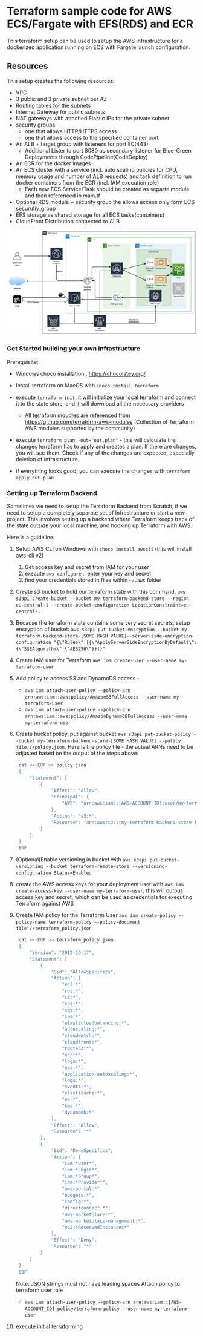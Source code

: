 # Terraform sample code for AWS ECS/Fargate with EFS(RDS) and ECR

This terraform setup can be used to setup the AWS infrastructure
for a dockerized application running on ECS with Fargate launch
configuration.

## Resources

This setup creates the following resources:

- VPC
- 3 public and 3 private subnet per AZ
- Routing tables for the subnets
- Internet Gateway for public subnets
- NAT gateways with attached Elastic IPs for the private subnet
- security groups
  - one that allows HTTP/HTTPS access
  - one that allows access to the specified container port
- An ALB + target group with listeners for port 80(443)
  - Additional Lister to port 8080 as secondary listener for Blue-Green Deployments through CodePipeline(CodeDeploy)
- An ECR for the docker images
- An ECS cluster with a service (incl. auto scaling policies for CPU, memory usage and number of ALB requests)
  and task definition to run docker containers from the ECR (incl. IAM execution role)
   - Each new ECS Service/Task should be created as separte module and then referenced in main.tf
- Optional RDS module + security group the allows access only form ECS securutiy_group
- EFS storage as shared storage for all ECS tasks(containers)
- CloudFront Distribution connected to ALB

![Architecture Diagram](/images/architecture-diagram.png)

### Get Started building your own infrastructure
Prerequisite:
 - Windows choco installation : https://chocolatey.org/

- Install terraform on MacOS with `choco install terraform`
- execute `terraform init`, it will initialize your local terraform and connect it to the state store, and it will download all the necessary providers
  - All terraform moudles are referenced from https://github.com/terraform-aws-modules (Collection of Terraform AWS modules supported by the community)

- execute `terraform plan -out="out.plan"` - this will calculate the changes terraform has to apply and creates a plan. If there are changes, you will see them. Check if any of the changes are expected, especially deletion of infrastructure.
- if everything looks good, you can execute the changes with `terraform apply out.plan`

### Setting up Terraform Backend

Sometimes we need to setup the Terraform Backend from Scratch, if we need to setup a completely separate set of Infrastructure or start a new project. This involves setting up a backend where Terraform keeps track of the state outside your local machine, and hooking up Terraform with AWS.


Here is a guideline:
1. Setup AWS CLI on Windows with `choco install awscli` (this will install aws-cli v2)
   1. Get access key and secret from IAM for your user
   1. execute `aws configure` .. enter your key and secret
   1. find your credentials stored in files within `~/.aws` folder
1. Create s3 bucket to hold our terraform state with this command: `aws s3api create-bucket --bucket my-terraform-backend-store --region eu-central-1 --create-bucket-configuration LocationConstraint=eu-central-1`
1. Because the terraform state contains some very secret secrets, setup encryption of bucket: `aws s3api put-bucket-encryption --bucket my-terraform-backend-store-[SOME HASH VALUE]--server-side-encryption-configuration "{\"Rules\":[{\"ApplyServerSideEncryptionByDefault\":{\"SSEAlgorithm\":\"AES256\"}}]}"`
1. Create IAM user for Terraform `aws iam create-user --user-name my-terraform-user`
1. Add policy to access S3 and DynamoDB access -

   - `aws iam attach-user-policy --policy-arn arn:aws:iam::aws:policy/AmazonS3FullAccess --user-name my-terraform-user`
   - `aws iam attach-user-policy --policy-arn arn:aws:iam::aws:policy/AmazonDynamoDBFullAccess --user-name my-terraform-user`

1. Create bucket policy, put against bucket `aws s3api put-bucket-policy --bucket my-terraform-backend-store-[SOME HASH VALUE] --policy file://policy.json`. Here is the policy file - the actual ARNs need to be adjusted based on the output of the steps above:

   ```sh
    cat <<-EOF >> policy.json
    {
        "Statement": [
            {
                "Effect": "Allow",
                "Principal": {
                    "AWS": "arn:aws:iam::[AWS-ACCOUNT_ID]:user/my-terraform-user"
                },
                "Action": "s3:*",
                "Resource": "arn:aws:s3:::my-terraform-backend-store-[SOME HASH VALUE]"
            }
        ]
    }
    EOF
   ```

1. (Optional)Enable versioning in bucket with `aws s3api put-bucket-versioning --bucket terraform-remote-store --versioning-configuration Status=Enabled`
1. create the AWS access keys for your deployment user with `aws iam create-access-key --user-name my-terraform-user`, this will output access key and secret, which can be used as credentials for executing Terraform against AWS 
1. Create IAM policy for the Terraform User `aws iam create-policy --policy-name terraform-policy --policy-document file://terraform_policy.json`
   ```sh
    cat <<-EOF >> terraform_policy.json
    {
        "Version": "2012-10-17",
        "Statement": [
            {
                "Sid": "AllowSpecifics",
                "Action": [
                    "ec2:*",
                    "rds:*",
                    "s3:*",
                    "sns:*",
                    "sqs:*",
                    "iam:*",
                    "elasticloadbalancing:*",
                    "autoscaling:*",
                    "cloudwatch:*",
                    "cloudfront:*",
                    "route53:*",
                    "ecr:*",
                    "logs:*",
                    "ecs:*",
                    "application-autoscaling:*",
                    "logs:*",
                    "events:*",
                    "elasticache:*",
                    "es:*",
                    "kms:*",
                    "dynamodb:*"
                ],
                "Effect": "Allow",
                "Resource": "*"
            },
            {
                "Sid": "DenySpecifics",
                "Action": [
                    "iam:*User*",
                    "iam:*Login*",
                    "iam:*Group*",
                    "iam:*Provider*",
                    "aws-portal:*",
                    "budgets:*",
                    "config:*",
                    "directconnect:*",
                    "aws-marketplace:*",
                    "aws-marketplace-management:*",
                    "ec2:*ReservedInstances*"
                ],
                "Effect": "Deny",
                "Resource": "*"
            }
        ]
    }
    EOF
   ```
   Note: JSON strings must not have leading spaces
Attach policy to terraform user role   
   - `aws iam attach-user-policy --policy-arn arn:aws:iam::[AWS-ACCOUNT_ID]:policy/terraform-policy --user-name my-terraform-user`
1. execute initial terraforming






